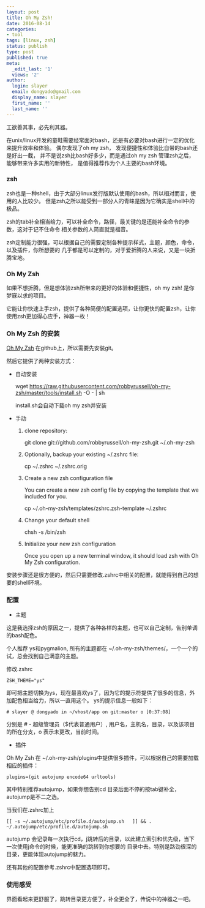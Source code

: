 ```yaml
---
layout: post
title: Oh My Zsh!
date: 2016-08-14
categories:
- tool
tags: [linux, zsh]
status: publish
type: post
published: true
meta:
  _edit_last: '1'
  views: '2'
author:
  login: slayer
  email: dongyado@gmail.com
  display_name: slayer
  first_name: ''
  last_name: ''
---
```


工欲善其事，必先利其器。

在unix/linux开发的童鞋需要经常面对bash，还是有必要对bash进行一定的优化来提升效率和体验。
偶尔发现了oh my zsh， 发现便捷性和体验比自带的bash还是好出一截，
并不是说zsh比bash好多少，而是通过oh my zsh 管理zsh之后，能够带来许多实用的新特性，
是值得推荐作为个人主要的bash环境。

### zsh
zsh也是一种shell，由于大部分linux发行版默认使用的bash，所以相对而言，使用的人比较少。
但是zsh之所以能受到一部分人的青睐是因为它确实是shell中的极品。

zsh的tab补全相当给力，可以补全命令，路径，最关键的是还能补全命令的参数，这对于记不住命令
相关参数的人简直就是福音。

zsh定制能力很强，可以根据自己的需要定制各种提示样式，主题，颜色，命令，以及插件，你所想要的
几乎都是可以定制的，对于爱折腾的人来说，又是一块折腾宝地。

### Oh My Zsh
如果不想折腾，但是想体验zsh所带来的更好的体验和便捷性，oh my zsh! 是你梦寐以求的项目。

它能让你快速上手zsh，提供了各种简便的配置选项，让你更快的配置zsh，让你使用zsh更加得心应手，神器一枚！

### Oh My Zsh 的安装
[Oh My Zsh][] 在github上，所以需要先安装git。

然后它提供了两种安装方式：

* 自动安装

    wget https://raw.githubusercontent.com/robbyrussell/oh-my-zsh/master/tools/install.sh -O - | sh

    install.sh会自动下载oh my zsh并安装

* 手动
    
    1. clone repository:

        git clone git://github.com/robbyrussell/oh-my-zsh.git ~/.oh-my-zsh

    2. Optionally, backup your existing ~/.zshrc file:

        cp ~/.zshrc ~/.zshrc.orig

    3. Create a new zsh configuration file

        You can create a new zsh config file by copying the template that we included for you.

        cp ~/.oh-my-zsh/templates/zshrc.zsh-template ~/.zshrc

    4. Change your default shell

        chsh -s /bin/zsh

    5. Initialize your new zsh configuration

        Once you open up a new terminal window, it should load zsh with Oh My Zsh configuration.
 
 
安装步骤还是很方便的，然后只需要修改.zshrc中相关的配置，就能得到自己的想要的shell环境。

### 配置

* 主题

这是我选择zsh的原因之一，提供了各种各样的主题，也可以自己定制，告别单调的bash配色。

个人推荐 ys和pygmalion, 所有的主题都在 ~/.oh-my-zsh/themes/，一个一个的试，总会找到自己满意的主题。

修改.zshrc 
    
    ZSH_THEME="ys"

即可把主题切换为ys，现在最喜欢ys了，因为它的提示符提供了很多的信息，外加配色相当给力，所以一直用这个。
ys的提示信息一般如下：

    # slayer @ dongyado in ~/vhost/app on git:master o [0:37:08] 

分别是 # - 超级管理员（$代表普通用户）, 用户名，主机名，目录，以及该项目的所在分支，o 表示未更改，当前时间。

* 插件

Oh My Zsh 在 ~/.oh-my-zsh/plugins中提供很多插件，可以根据自己的需要加载相应的插件：

    plugins=(git autojump encode64 urltools)

其中特别推荐autojump，如果你想告别cd 目录后面不停的按tab键补全，autojump是不二之选。

当我们在.zshrc加上 

    [[ -s ~/.autojump/etc/profile.d/autojump.sh   ]] && . ~/.autojump/etc/profile.d/autojump.sh

autojump 会记录每一次执行cd，j跳转后的目录，以此建立索引和优先级，当下一次使用j命令的时候，能更准确的跳转到你想要的
目录中去。特别是路劲很深的目录，更能体现autojump的魅力。


还有其他的配置参考.zshrc中配置选项即可。

### 使用感受

界面看起来更舒服了，跳转目录更方便了，补全更全了，传说中的神器之一吧。


[Oh My Zsh]: https://github.com/robbyrussell/oh-my-zsh
